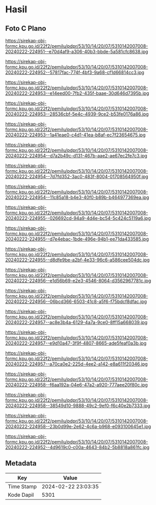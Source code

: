 # Hasil

## Foto C Plano

https://sirekap-obj-formc.kpu.go.id/22f2/pemilu/pdpr/53/10/14/20/07/5310142007008-20240222-224951--e70d4af9-a306-40b3-bbde-5a581cfc8638.jpg

https://sirekap-obj-formc.kpu.go.id/22f2/pemilu/pdpr/53/10/14/20/07/5310142007008-20240222-224952--57817fac-774f-4bf3-9a68-cf1d66814cc3.jpg

https://sirekap-obj-formc.kpu.go.id/22f2/pemilu/pdpr/53/10/14/20/07/5310142007008-20240222-224953--e14eed00-7fb2-435f-baae-30d646d7395b.jpg

https://sirekap-obj-formc.kpu.go.id/22f2/pemilu/pdpr/53/10/14/20/07/5310142007008-20240222-224953--28536cbf-5e4c-4939-9ce2-b53fe0176a86.jpg

https://sirekap-obj-formc.kpu.go.id/22f2/pemilu/pdpr/53/10/14/20/07/5310142007008-20240222-224953--1a41eae0-c4d1-41ea-b8af-ec7f23654675.jpg

https://sirekap-obj-formc.kpu.go.id/22f2/pemilu/pdpr/53/10/14/20/07/5310142007008-20240222-224954--d7a2b49c-d131-467b-aae2-ae67ec2fe7c3.jpg

https://sirekap-obj-formc.kpu.go.id/22f2/pemilu/pdpr/53/10/14/20/07/5310142007008-20240222-224954--7d7fd352-3ac0-483f-8004-01708564950f.jpg

https://sirekap-obj-formc.kpu.go.id/22f2/pemilu/pdpr/53/10/14/20/07/5310142007008-20240222-224954--11c85a18-b4e3-40f0-b89b-b464977369ea.jpg

https://sirekap-obj-formc.kpu.go.id/22f2/pemilu/pdpr/53/10/14/20/07/5310142007008-20240222-224955--026692cd-94a9-4d4e-bc54-5c424c5119a6.jpg

https://sirekap-obj-formc.kpu.go.id/22f2/pemilu/pdpr/53/10/14/20/07/5310142007008-20240222-224955--d7e4ebac-1bde-496e-94b1-ee71da433585.jpg

https://sirekap-obj-formc.kpu.go.id/22f2/pemilu/pdpr/53/10/14/20/07/5310142007008-20240222-224955--d8dfe9be-a2bf-4e33-96c6-a586cee504dc.jpg

https://sirekap-obj-formc.kpu.go.id/22f2/pemilu/pdpr/53/10/14/20/07/5310142007008-20240222-224956--e1d56b69-e2e3-4546-8064-d3562967781c.jpg

https://sirekap-obj-formc.kpu.go.id/22f2/pemilu/pdpr/53/10/14/20/07/5310142007008-20240222-224956--06bcd366-6503-41c8-a5f6-f75bdcf8dfac.jpg

https://sirekap-obj-formc.kpu.go.id/22f2/pemilu/pdpr/53/10/14/20/07/5310142007008-20240222-224957--ac8e3b4a-6129-4a7a-9ce0-8ff15a668039.jpg

https://sirekap-obj-formc.kpu.go.id/22f2/pemilu/pdpr/53/10/14/20/07/5310142007008-20240222-224957--e9d10a47-3f9f-4807-8665-ade5feaf0a3b.jpg

https://sirekap-obj-formc.kpu.go.id/22f2/pemilu/pdpr/53/10/14/20/07/5310142007008-20240222-224957--a70ca0e2-225d-4ee2-a142-e8a611f20346.jpg

https://sirekap-obj-formc.kpu.go.id/22f2/pemilu/pdpr/53/10/14/20/07/5310142007008-20240222-224958--f6aa192a-04e6-47a2-a920-777aee20f80c.jpg

https://sirekap-obj-formc.kpu.go.id/22f2/pemilu/pdpr/53/10/14/20/07/5310142007008-20240222-224958--38549d10-9888-49c2-9ef0-f6c40e2b7333.jpg

https://sirekap-obj-formc.kpu.go.id/22f2/pemilu/pdpr/53/10/14/20/07/5310142007008-20240222-224958--23b0d99e-2e62-4c6a-b968-e093100645e1.jpg

https://sirekap-obj-formc.kpu.go.id/22f2/pemilu/pdpr/53/10/14/20/07/5310142007008-20240222-224952--4d9619c0-c00a-4643-84b2-5b8818a861fc.jpg


## Metadata

| Key        | Value               |
| ---------- | ------------------- |
| Time Stamp | 2024-02-22 23:03:35 |
| Kode Dapil | 5301                |



